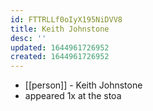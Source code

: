 ```yaml
---
id: FTTRLLf0oIyX195NiDVV8
title: Keith Johnstone
desc: ''
updated: 1644961726952
created: 1644961726952
---
```



- [[person]] - Keith Johnstone
- appeared 1x at the stoa
